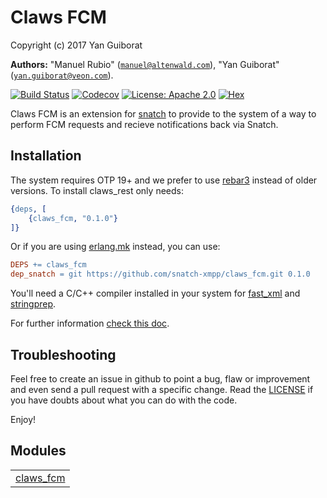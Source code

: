 

# Claws FCM #

Copyright (c) 2017 Yan Guiborat

__Authors:__ "Manuel Rubio" ([`manuel@altenwald.com`](mailto:manuel@altenwald.com)), "Yan Guiborat" ([`yan.guiborat@veon.com`](mailto:yan.guiborat@veon.com)).

[![Build Status](https://img.shields.io/travis/snatch-xmpp/claws_fcm/master.svg)](https://travis-ci.org/snatch-xmpp/claws_fcm)
[![Codecov](https://img.shields.io/codecov/c/github/snatch-xmpp/claws_fcm.svg)](https://codecov.io/gh/snatch-xmpp/claws_fcm)
[![License: Apache 2.0](https://img.shields.io/github/license/snatch-xmpp/claws_fcm.svg)](https://raw.githubusercontent.com/snatch-xmpp/claws_fcm/master/LICENSE)
[![Hex](https://img.shields.io/hexpm/v/claws_fcm.svg)](https://hex.pm/packages/claws_fcm)

Claws FCM is an extension for [snatch](https://github.com/snatch-xmpp/snatch) to provide to the system of a way to perform FCM requests and recieve notifications back via Snatch.

Installation
------------

The system requires OTP 19+ and we prefer to use [rebar3](http://www.rebar3.org) instead of older versions. To install claws_rest only needs:

```erlang
{deps, [
    {claws_fcm, "0.1.0"}
]}
```

Or if you are using [erlang.mk](https://erlang.mk) instead, you can use:

```Makefile
DEPS += claws_fcm
dep_snatch = git https://github.com/snatch-xmpp/claws_fcm.git 0.1.0
```

You'll need a C/C++ compiler installed in your system for [fast_xml](https://github.com/processone/fast_xml) and [stringprep](https://github.com/processone/stringprep).

For further information [check this doc](doc/how-to/claws_fcm.md).

Troubleshooting
---------------

Feel free to create an issue in github to point a bug, flaw or improvement and even send a pull request with a specific change. Read the [LICENSE](http://github.com/snatch-xmpp/snatch_fcm/blob/master/doc/LICENSE) if you have doubts about what you can do with the code.

Enjoy!


## Modules ##


<table width="100%" border="0" summary="list of modules">
<tr><td><a href="http://github.com/snatch-xmpp/snatch_fcm/blob/master/doc/claws_fcm.md" class="module">claws_fcm</a></td></tr></table>

